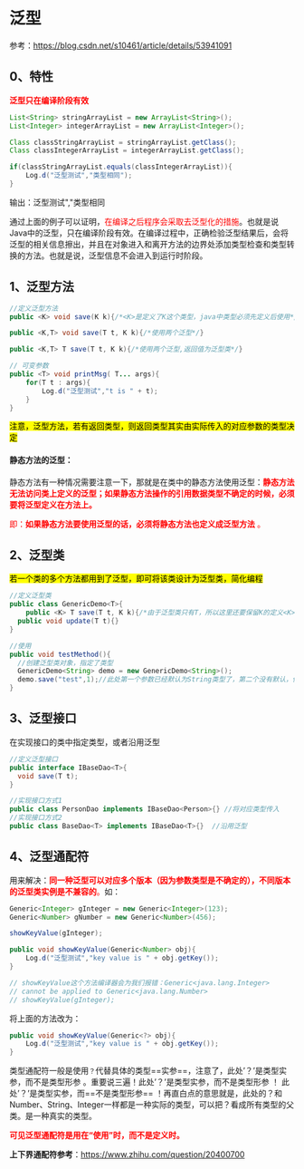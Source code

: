 # 泛型

参考：https://blog.csdn.net/s10461/article/details/53941091



## 0、特性

**<font color='red'>泛型只在编译阶段有效</font>**

```java
List<String> stringArrayList = new ArrayList<String>();
List<Integer> integerArrayList = new ArrayList<Integer>();

Class classStringArrayList = stringArrayList.getClass();
Class classIntegerArrayList = integerArrayList.getClass();

if(classStringArrayList.equals(classIntegerArrayList)){
    Log.d("泛型测试","类型相同");
}
```

输出：泛型测试","类型相同

通过上面的例子可以证明，<font color='red'>在编译之后程序会采取去泛型化的措施</font>。也就是说Java中的泛型，只在编译阶段有效。在编译过程中，正确检验泛型结果后，会将泛型的相关信息擦出，并且在对象进入和离开方法的边界处添加类型检查和类型转换的方法。也就是说，泛型信息不会进入到运行时阶段。



## 1、泛型方法



```java
//定义泛型方法
public <K> void save(K k){/*<K>是定义了K这个类型，java中类型必须先定义后使用*/}

public <K,T> void save(T t, K k){/*使用两个泛型*/}

public <K,T> T save(T t, K k){/*使用两个泛型,返回值为泛型类*/}

// 可变参数
public <T> void printMsg( T... args){
    for(T t : args){
        Log.d("泛型测试","t is " + t);
    }
}
```

<mark>注意，泛型方法，若有返回类型，则返回类型其实由实际传入的对应参数的类型决定</mark>

####  静态方法的泛型：

静态方法有一种情况需要注意一下，那就是在类中的静态方法使用泛型：<font color='red'>**静态方法无法访问类上定义的泛型；如果静态方法操作的引用数据类型不确定的时候，必须要将泛型定义在方法上。**</font>

<font color='red'>即：**如果静态方法要使用泛型的话，必须将静态方法也定义成泛型方法** 。</font>



## 2、泛型类

<mark>若一个类的多个方法都用到了泛型，即可将该类设计为泛型类，简化编程</mark>



```java
//定义泛型类
public class GenericDemo<T>{
	public <K> T save(T t, K k){/*由于泛型类只有T，所以这里还要保留K的定义<K>*/}
  public void update(T t){}
}

//使用
public void testMethod(){
  //创建泛型类对象，指定了类型
  GenericDemo<String> demo = new GenericDemo<String>();
  demo.save("test",1);//此处第一个参数已经默认为String类型了，第二个没有默认，依然为泛型，根据调用时传入的参数类型决定
}
```





## 3、泛型接口

在实现接口的类中指定类型，或者沿用泛型

```java
//定义泛型接口
public interface IBaseDao<T>{
  void save(T t);
}

//实现接口方式1
public class PersonDao implements IBaseDao<Person>{} //将对应类型传入
//实现接口方式2
public class BaseDao<T> implements IBaseDao<T>{}  //沿用泛型
```



## 4、泛型通配符

用来解决：<font color='red'>**同一种泛型可以对应多个版本（因为参数类型是不确定的），不同版本的泛型类实例是不兼容的**。</font>如：

```java
Generic<Integer> gInteger = new Generic<Integer>(123);
Generic<Number> gNumber = new Generic<Number>(456);

showKeyValue(gInteger);

public void showKeyValue(Generic<Number> obj){
    Log.d("泛型测试","key value is " + obj.getKey());
}

// showKeyValue这个方法编译器会为我们报错：Generic<java.lang.Integer> 
// cannot be applied to Generic<java.lang.Number>
// showKeyValue(gInteger);
```



将上面的方法改为：

```java
public void showKeyValue(Generic<?> obj){
    Log.d("泛型测试","key value is " + obj.getKey());
}
```

类型通配符一般是使用`？`代替具体的类型==实参==，注意了，此处’？’是类型实参，而不是类型形参 。重要说三遍！此处’？’是类型实参，而不是类型形参 ！ 此处’？’是类型实参，而==不是类型形参== ！再直白点的意思就是，此处的？和Number、String、Integer一样都是一种实际的类型，可以把？看成所有类型的父类。是一种真实的类型。

**<font color='red'>可见泛型通配符是用在“使用”时，而不是定义时。</font>**



**上下界通配符参考**：https://www.zhihu.com/question/20400700